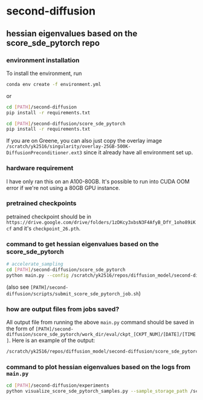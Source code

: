 # second-diffusion

## hessian eigenvalues based on the score_sde_pytorch repo

### environment installation

To install the environment, run

```bash
conda env create -f environment.yml
```

or 
```bash
cd [PATH]/second-diffusion
pip install -r requirements.txt

cd [PATH]/second-diffusion/score_sde_pytorch
pip install -r requirements.txt
```

If you are on Greene, you can also just copy the overlay image `/scratch/yk2516/singularity/overlay-25GB-500K-DiffusionPreconditioner.ext3` since it already have all environment set up.

### hardware requirement

I have only ran this on an A100-80GB. It's possible to run into CUDA OOM error if we're not using a 80GB GPU instance. 

### pretrained checkpoints

petrained checkpoint should be in `https://drive.google.com/drive/folders/1zDKcy3xbsN3F4AfyB_DfY_1oho89iKcf` and it's `checkpoint_26.pth`.

### command to get hessian eigenvalues based on the score_sde_pytorch

```bash
# accelerate_sampling
cd [PATH]/second-diffusion/score_sde_pytorch
python main.py --config /scratch/yk2516/repos/diffusion_model/second-diffusion/score_sde_pytorch/configs/vp/ddpm/cifar10_accelerated_sampling.py --eval_folder eval --mode sampling --workdir /scratch/yk2516/repos/diffusion_model/second-diffusion/score_sde_pytorch/work_dir
```
(also see `[PATH]/second-diffusion/scripts/submit_score_sde_pytorch_job.sh`)

### how are output files from jobs saved?

All output file from running the above `main.py` command should be saved in the form of `[PATH]/second-diffusion/score_sde_pytorch/work_dir/eval/ckpt_[CKPT_NUM]/[DATE]/[TIME]`. Here is an example of the output: 

```bash
/scratch/yk2516/repos/diffusion_model/second-diffusion/score_sde_pytorch/work_dir/eval/ckpt_26/2023-11-24/12-42-02
```

### command to plot hessian eigenvalues based on the logs from `main.py`

```bash
cd [PATH]/second-diffusion/experiments
python visualize_score_sde_pytorch_samples.py --sample_storage_path /scratch/yk2516/repos/diffusion_model/second-diffusion/score_sde_pytorch/work_dir/eval/ckpt_26/2023-11-24/12-42-02
```
